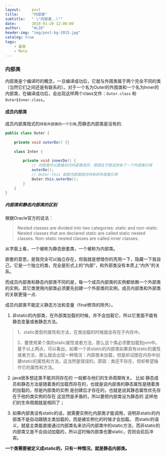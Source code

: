 ```yaml
---
layout:     post
title:      "内部类"
subtitle:   " \"内部类..\""
date:       2018-01-29 12:00:00
author:     "ALID"
header-img: "img/post-bg-2015.jpg"
catalog: true
tags:
    - 基类
    - Meta
---
```

### 内部类
内部类是个编译时的概念，一旦编译成功后，它就与外围类属于两个完全不同的类（当然它们之间还是有联系的）。对于一个名为Outer的外围类和一个名为Inner的内部类，在编译成功后，会出现这样两个class文件：``Outer.class`` 和 ``Outer$Inner.class``。

#### 成员内部类
成员内部类隐式的```持有外部类的一个引用```,而静态内部类是没有的.
```java
public class Outer {
    
    private void outerDo() {}
    
    class Inter {
        
        private void innerDo() {
            // 内部类可以直接访问外部类成员，原因在于隐式持有了一个外部类引用
            outerDo();
            // Outer.this 就是内部类隐式持有的外部类引用
            Outer.this.outerDo();
        }
    }
}

```
##### 内部类和静态内部类的区别
根据Oracle官方的说法：
>Nested classes are divided into two categories: static and non-static. Nested classes that are declared static are called static nested classes. Non-static nested classes are called inner classes.

从字面上看，一个被称为静态嵌套类，一个被称为内部类。

嵌套的意思，是我完全可以独立存在，但我就是想借你的壳用一下，隐藏一下我自己。它是一个独立的类，完全是形式上的“内部”，和外部类没有本质上“内外”的关系。

而成员内部类和静态内部类不同的是，每一个成员内部类的实例都依赖一个外部类的实例。其它类使用内部类必须要先创建一个外部类的实例。成员内部类和外部类的关联更强一点.

成员内部类不能定义静态方法和变量（final修饰的除外）。
1. 非static的内部类，在外部类加载的时候，并不会加载它，所以它里面不能有静态变量或者静态方法。

>1、static类型的属性和方法，在类加载的时候就会存在于内存中。
>
>2、要使用某个类的static属性或者方法，那么这个类必须要加载到jvm中。
基于以上两点，可以看出，如果一个非static的内部类如果具有static的属性或者方法，那么就会出现一种情况：内部类未加载，但是却试图在内存中创建static的属性和方法，这当然是错误的。原因：类还不存在，但却希望操作它的属性和方法。

2. java很多想这类不能共同存在的 一般都与他们的生命周期有关。
比如 静态成员和静态方法是随着类的加载而存在的，也就是说内部类的静态属性是随着类的加载的，但是内部类的实例 是创建后才存在的，也就是说其静态属性优先存在于他的类实例的存在 这显然是矛盾的，所以要把内部类设为静态的 这样他们的生命周期就是相同了；

3. 如果内部类没有static的话，就需要实例化内部类才能调用，说明非static的内部类不是自动跟随主类加载的，而是被实例化的时候才会加载。
而static的语义，就是主类能直接通过内部类名来访问内部类中的static方法，而非static的内部类又是不会自动加载的，所以这时候内部类也要static，否则会前后冲突。

**一个类需要被定义成static的，只有一种情况，就是静态内部类。**